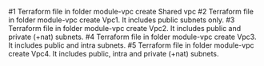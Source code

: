 #1 Terraform file in folder module-vpc create Shared vpc
#2 Terraform file in folder module-vpc create Vpc1. It includes public subnets only.
#3 Terraform file in folder module-vpc create Vpc2. It includes public and private (+nat) subnets.
#4 Terraform file in folder module-vpc create Vpc3. It includes public and intra subnets.
#5 Terraform file in folder module-vpc create Vpc4. It includes public, intra and private (+nat) subnets.
